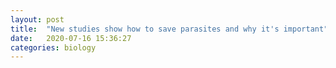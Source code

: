```yaml
---
layout: post
title:  "New studies show how to save parasites and why it's important"
date:   2020-07-16 15:36:27
categories: biology
---
```

